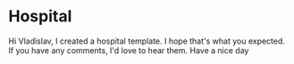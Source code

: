 # Hospital

Hi Vladislav, I created a hospital template. I hope that's what you expected. If you have any comments, I'd love to hear them. Have a nice day
